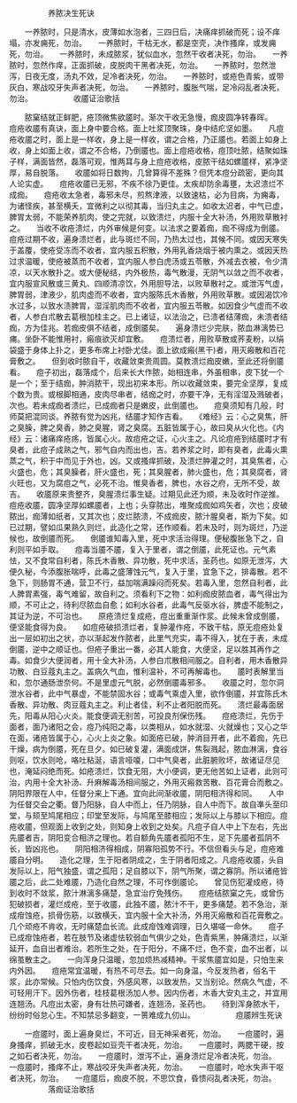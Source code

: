 <!-- { "loadSidebar": true } -->
　　　　　养脓决生死诀

　　一养脓时，只是清水，皮薄如水泡者，三四日后，决痛痒抓破而死；设不痒塌，亦发痈死，勿治。　　一养脓时，干枯无水，都是空壳，决作搔痒，或发痈死，勿治。　　一养脓时，未成脓浆，犹似血水，忽然干收者决死，勿治。　　一养脓时，忽然作痒，正面抓破，皮脱肉干黑者决死，勿治。　　一养脓时，忽然泄泻，日夜无度，汤丸不效，足冷者决死，勿治。　　一养脓时，或疮色青紫，或带灰白，寒战咬牙失声者决死，勿治。　　一养脓时，腹胀气喘，足冷闷乱者决死，勿治。
　　　　　收靥证治歌括

　　脓窠结就正鲜肥，疮顶微焦欲靥时。渐次干收无急慢，痂皮圆净转春晖。　　痘疮收靥有真诀，面上身中要合格。面上吐浆顶聚珠，身中结疕坚如墨。　　凡痘疮收靥之时，面上是一样收，身上是一样收，谓之合格，乃正靥也。若面上如身上收，身上如面上收，谓之不合格，乃倒靥也。面上痘疮收格，痘顶吐脓，结聚如珠子样，满面皆然，磊落可观，惟两耳与身上痘疮收格，皮脓干结如螺靥样，紧净坚厚，易自脱落。　　收靥如将日数拘，几曾算得不差殊？但凭本痘分疏密，更向其人论实虚。　　痘疮收靥已无邪，不疾不徐乃更佳。太疾却防余毒壅，太迟溃烂不成痂。　　痘疮收太急者，毒邪未尽，煎熬津液，以致速枯，必为目病，为痈毒，为诸怪疾，甚至横夭，宜微利之以彻其毒，当归丸主之。如收太迟者，中气已虚，脾胃太弱，不能荣养肌肉，使之完就，以致溃烂，内服十全大补汤，外用败草散衬之。　　当收不收疮溃烂，内外审候是何变。以法求之要着痂，痂不得成为倒靥。　　痘疮过期不收，遍身溃烂者，此与斑烂不同，乃热太过也，其候不同。或因天寒失于盖覆，使疮受冻而不收者，宜内服五积散，外用乳香烧烟于被内熏之。或因天热过求温暖，使疮被蒸而不收者，宜内服人参白虎汤或五苓散，外减去衣被，令少清凉，以天水散扑之。或大便秘结，内外极热，毒气散漫，无阴气以敛之而不收者，宜内服宣风散或三黄丸、四顺清凉饮，外用胆导法，以败草散衬之。或泄泻气虚，脾胃弱，津液少，肌肉虚而不收者，宜内服陈氏木香散，外用败草散。或因渴饮冷水过多，以致水渍脾胃，湿淫肌肉而不收者，宜内服五苓散。如因食少气虚而不收者，人参白朮散去葛根加桂主之。已上诸证，以法治之，已溃者结薄痂，未溃者结痂，方为佳兆。若痂皮俱不结者，成倒靥矣。　　遍身溃烂少完肤，脓血淋漓势已痡。坐卧不能惟用衬，瘢痕欲灭却宜敷。　　痘溃烂者，用败草散或荞麦粉，以绢袋盛于身体上扑之，更多布席上衬卧尤佳。面上欲成瘢(黑干)者，用灭瘢散和百花膏敷之。　　但到收时脓自干，收藏敛束贵周圆。莫教溃烂痂皮嫩，至此还将倒靥看。　　痘子初出，磊落成个，后来长大作脓，始相连串，外虽相串，皮下犹一个是一个；至于结痂，肿消脓干，现出初来本形。所以收藏敛束，要完全坚厚，复成个数为贵。或根脚相通，皮肉尽串者，结痂之时，亦要干净，无有淫湿及溅破者，次也。若未成痂者溃烂，已成痂者只是嫩皮，此倒靥也。　　痘臭须知有几般，时师莫把混同谈。养脓有觉为凶兆，结靥才知作吉看。　　《难经》云：心之臭焦，肝之臭臊，脾之臭香，肺之臭腥，肾之臭腐。五脏皆属于心，故曰臭从火化也。《内经》云：诸痛痒疮疡，皆属心火。故痘疮之证，心火主之。凡论痘疮到结靥时才有臭者，此痘子成熟之气，邪气自内而出也，吉。若养浆之时，即有臭者，此毒火熏蒸之气，积于中而见于外也，凶。又或搔痒抓破，及溃烂肿灌之时，其臭焦者，心火盛也，危；其臭臊者，肝火盛也，死；其臭腥者，肺火盛也，危；其臭腐者，肾火旺也，又为腐痘之气，必死不治。惟臭香者，脾也，水谷之府，无所不受，故吉。　　收靥原来贵整齐，臭腥溃烂事生疑。过期见此还为顺，未及收时作逆推。　　痘疮收靥，圆净坚厚如螺靥者，上也；头穿脓出，堆聚成痂如鸡矢者，次也；皮破脓出，痂薄如纸者，又其次也；皮烂脓溃，不成痂皮，脓汁腥臭者，斯为下矣。如已过期，譬如瓜果熟久则烂，此造化之常，还作顺看。若未及时，则为斑烂，乃逆候也，故倒靥而死。　　倒靥谁知毒入里，死中求活治得理。便秘腹胀急下之，自利则平如手取。　　痘毒当靥不靥，复入于里者，谓之倒靥，此死证也。元气素怯，又不食常自利者，陈氏木香散、异功散，死中求活，圣药也。如原无泄泻，大便久秘，今添腹胀喘呼，此毒之盛薄蚀元气，复入于里，宜急下之，排毒散。若不急下，则肠胃不通，营卫不行，益加喘满躁闷而死矣。若毒入里，忽然自利者，此人脾胃素强，毒气难留，故自利之。须看利下之物：如利痂皮脓血者，毒气得出为顺，不可止之，待利尽脓血自愈；如利水谷者，此毒气反驱水谷，脾虚不能制之，其证为逆，不可治也。　　原疮溃烂复成疮，痘出重重渐作浆。此候未曾成倒靥，便坚能食得为良。　　如痘疮破损溃烂者，复肿灌作疮，不致干枯，原无痘疮处复出一层如初出之状，亦以渐起发作脓者，此里气充实，毒不得入，犹在于表，未成倒靥，逆中之顺证也。但疮子重出一番，必其人能食，大便坚，足以胜其再作之毒。如食少大便润者，用十全大补汤，人参白朮散相间服之。自利者，用木香散异功散、白豆蔻丸主之。盖病久气血，惟利温补，不可再解毒也。　　靥时表解里当和，忽尔通肠泄奈何。不是里虚元气脱，必然倒靥毒邪多。　　收靥之时，忽尔洞泄水谷者，此中气暴虚，不能禁固水谷；或毒气乘虚入里，欲作倒靥，并宜陈氏木香散、异功散、肉豆蔻丸主之。利止者佳，利不止者阳脱而死。　　溃烂最毒面居先，阳毒从阳心火炎。能食便调无别苦，可投良剂保伤残。　　痘疮溃烂，先伤于面者，面乃诸阳之会，痘乃纯阳之毒，以类相从，如水就湿、火就燥也；又心之华在面，诸疮皆属于心，心火上炎之象。如面疮已破，肿消目开者，此不着痂，先已干燥，病为倒靥，死在旦夕。如已破复灌，满面成饼，焦裂溅起，脓血淋漓，食谷则呕，饮水则呛，咯吐粘涎，语言哑嗄，口中气臭者，此脏腑败坏，故诸证尽见也，淹延闷绝而死。如疮溃烂，饮食无阻，大小便调，更无他苦如上证者，此则可治，内用十全大补汤、升麻解毒汤相间服之，外用灭瘢救苦散、百花膏合而敷之。　　阴阳界限在人中，任督分来上下通。宜向此间渐收靥，阴阳相济得和同。　　人中为任督交会之衢。督乃阳脉，自人中而上，任乃阴脉，自人中而下。故自凖头至印堂，与颏至鸠尾相应；印堂至发际，与鸠尾至膝相应；发际以上与膝以下相应。痘疮收靥，但观面上收到之处，则知身上收到之处矣。凡痘子自人中上下左右，先出先靥者吉，阴阳变合相济之理也。若自额角先靥者孤阳不生，足下先靥者孤阴不长，皆凶兆也。　　阴阳相济得相成，阴寡阳孤势不行。不信但看头与足，痘疮难靥自分明。　　造化之理，生于阳者阴成之，生于阴者阳成之。凡痘疮收靥，头自发际以上，阳气独盛，谓之孤阳；足自膝以下，阴气所聚，谓之寡阴。所以诸疮皆靥之后，此二处难靥，乃造化自然之理，不可作倒靥论。　　曾见伤犯灌成疮，待到收时不敛浆，脓汁淋漓多痛楚，急宜治疗免残伤。　　痘疮结脓窠之先，或曾伤犯破损者，灌烂成疮，至于收靥，此独不靥，脓汁不干，更多痛楚。若不急治，渐成疳蚀疮，损骨伤筋，以致横夭，宜内服十全大补汤，外用灭瘢散和百花膏敷之。　　几个顽疮不肯收，无时痛楚血长流。此成疳蚀难调理，日久堪嗟一命休。　　痘子已成疳蚀疮者，若在肢节及诸虚怯软弱血气俱少之处，色青紫黑，肿痛溃烂，以渐延开，血自出者难治。若所生之处，在于阳分，不痛不烂，色不变，血不出者，以绵茧散主之。　　一向浑身只温暖，忽加烦热减精神。干浆焦靥宜如是，只怕生来内外因。　　痘疮常宜温暖，有热不可尽去。如一向身温，今反发热者，俗名干浆，此亦常候。只怕内伤饮食，外感风寒，以致发热，又当别论。然病久气虚，不可轻用汗下。因外伤者，桂枝葛根汤加人参。因内伤者，木香大安丸主之，并宜用连翘汤。凡痘出太密，身有壮热可嫌者，连翘汤，圣药也。　　待到浑身脓水干，纷纷时俗怠心生。不知禁忌多翻变，一篑难成九仞山。
　　　　　痘靥辨生死诀

　　一痘靥时，面上遍身臭烂，不可近，目无神采者死，勿治。　　一痘靥时，遍身搔痒，抓破无水，皮卷起如豆壳干者决死，勿治。　　一痘靥时，两腮干硬，按之如石者决死，勿治。　　一痘靥时，泄泻不止，遍身溃烂足冷者决死，勿治。　　一痘靥时，搔痒不止，寒战咬牙失声者决死，勿治。　　一痘靥时，呛水失声干呕者决死，勿治。　　一痘靥后，痂皮不脱，不思饮食，昏愦闷乱者决死，勿治。
　　　　　落痂证治歌括

